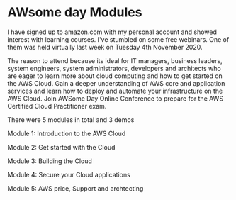# AWsome day Modules

I have signed up to amazon.com with my personal account and showed interest with learning courses. I've stumbled on some free webinars. One of them was held virtually last week on Tuesday 4th November 2020.

The reason to attend because its ideal for IT managers, business leaders, system engineers, system administrators, developers and architects who are eager to learn more about cloud computing and how to get started on the AWS Cloud. Gain a deeper understanding of AWS core and application services and learn how to deploy and automate your infrastructure on the AWS Cloud. Join AWSome Day Online Conference to prepare for the AWS Certified Cloud Practitioner exam.

There were 5 modules in total and 3 demos

Module 1: Introduction to the AWS Cloud

Module 2: Get started with the Cloud

Module 3: Building the Cloud

Module 4: Secure your Cloud applications

Module 5: AWS price, Support and archtecting 









